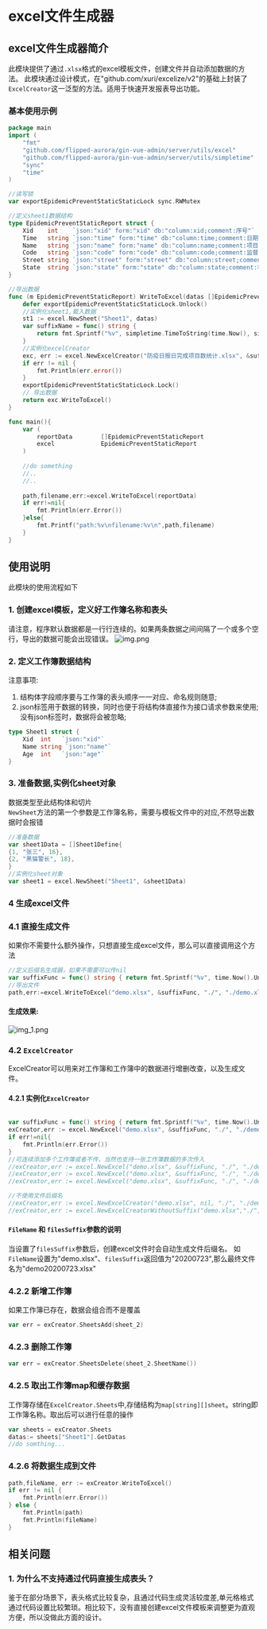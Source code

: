 # excel文件生成器
## excel文件生成器简介
此模块提供了通过`.xlsx`格式的excel模板文件，创建文件并自动添加数据的方法。
此模块通过设计模式，在"github.com/xuri/excelize/v2"的基础上封装了`ExcelCreator`这一泛型的方法。适用于快速开发报表导出功能。

### 基本使用示例
```go
package main
import (
    "fmt"
    "github.com/flipped-aurora/gin-vue-admin/server/utils/excel"
    "github.com/flipped-aurora/gin-vue-admin/server/utils/simpletime"
    "sync"
    "time"
)

//读写锁
var exportEpidemicPreventStaticStaticLock sync.RWMutex

//定义sheet1数据结构
type EpidemicPreventStaticReport struct {
    Xid    int    `json:"xid" form:"xid" db:"column:xid;comment:序号"`
    Time   string `json:"time" form:"time" db:"column:time;comment:日期"`
    Name   string `json:"name" form:"name" db:"column:name;comment:项目名称"`
    Code   string `json:"code" form:"code" db:"column:code;comment:监督备案号"`
    Street string `json:"street" form:"street" db:"column:street;comment:街道"`
    State  string `json:"state" form:"state" db:"column:state;comment:状态：未完成、已完成"`
}

//导出数据
func (m EpidemicPreventStaticReport) WriteToExcel(datas []EpidemicPreventStaticReport) (path string, filename string, err error) {
    defer exportEpidemicPreventStaticStaticLock.Unlock()
	//实例化sheet1,载入数据
    st1 := excel.NewSheet("Sheet1", datas)
    var suffixName = func() string {
        return fmt.Sprintf("%v", simpletime.TimeToString(time.Now(), simpletime.TimeFormat.NoSpacer_YMDhms))
    }
	//实例化excelCreator
    exc, err := excel.NewExcelCreator("防疫日报日完成项目数统计.xlsx", &suffixName, "uploads/template2/file", "uploads/template2/防疫日报日完成项目数统计.xlsx", st1)
    if err != nil {
        fmt.Println(err.error())
    }
    exportEpidemicPreventStaticStaticLock.Lock()
    // 导出数据
    return exc.WriteToExcel()
}

func main(){
    var (
        reportData        []EpidemicPreventStaticReport
        excel             EpidemicPreventStaticReport
    )
    
    //do something
    //..
    //..
    
    path,filename,err:=excel.WriteToExcel(reportData)
    if err!=nil{
        fmt.Println(err.Error())
    }else{
        fmt.Printf("path:%v\nfilename:%v\n",path,filename)
    }
}
```

## 使用说明
此模块的使用流程如下
### 1. 创建excel模板，定义好工作簿名称和表头
请注意，程序默认数据都是一行行连续的。如果两条数据之间间隔了一个或多个空行，导出的数据可能会出现错误。
![img.png](old/doc/img.png)
### 2. 定义工作簿数据结构
注意事项:
1. 结构体字段顺序要与工作簿的表头顺序一一对应、命名规则随意;
2. json标签用于数据的转换，同时也便于将结构体直接作为接口请求参数来使用;没有json标签时，数据将会被忽略;
```go
type Sheet1 struct {
	Xid  int   `json:"xid"`
	Name string `json:"name"`
	Age  int   `json:"age"`
}
```
### 3. 准备数据,实例化sheet对象
数据类型至此结构体和切片<br/>
`NewSheet`方法的第一个参数是工作簿名称，需要与模板文件中的对应,不然导出数据时会报错
```go
//准备数据
var sheet1Data = []Sheet1Define{
{1, "张三", 16},
{2, "黑猫警长", 18},
}
//实例化sheet对象
var sheet1 = excel.NewSheet("Sheet1", &sheet1Data)
```
### 4 生成excel文件
### 4.1 直接生成文件
如果你不需要什么额外操作，只想直接生成excel文件，那么可以直接调用这个方法
```go
//定义后缀名生成器，如果不需要可以传nil
var suffixFunc = func() string { return fmt.Sprintf("%v", time.Now().Unix()) }
//导出文件
path,err:=excel.WriteToExcel("demo.xlsx", &suffixFunc, "./", "./demo.xlsx", sheet_1)
```
#### 生成效果:
![img_1.png](old/doc/img_1.png)

### 4.2 `ExcelCreator`
ExcelCreator可以用来对工作簿和工作簿中的数据进行增删改查，以及生成文件。
#### 4.2.1 实例化`ExcelCreator`
```go

var suffixFunc = func() string { return fmt.Sprintf("%v", time.Now().Unix()) } //文件后缀名生成方法
exCreator,err := excel.NewExcel("demo.xlsx", &suffixFunc, "./", "./demo.xlsx", sheet_1)
if err!=nil{
	fmt.Println(err.Error())
}
//可连续添加多个工作簿或者不传，当然也支持一张工作簿数据的多次传入
//exCreator,err := excel.NewExcel("demo.xlsx", &suffixFunc, "./", "./demo.xlsx", sheet_1,sheet_2,sheet_3)
//exCreator,err := excel.NewExcel("demo.xlsx", &suffixFunc, "./", "./demo.xlsx")
//exCreator,err := excel.NewExcel("demo.xlsx", &suffixFunc, "./", "./demo.xlsx", sheet_1_1,sheet_1_2,sheet_1_3)

//不使用文件后缀名
//exCreator,err := excel.NewExcelCreator("demo.xlsx", nil, "./", "./demo.xlsx", sheet_1)
//exCreator,err := excel.NewExcelCreatorWithoutSuffix("demo.xlsx","./", "./demo.xlsx", sheet_1)
```
#### `FileName`  和 `filesSuffix`参数的说明
当设置了`filesSuffix`参数后，创建excel文件时会自动生成文件后缀名。
如`FileName`设置为"demo.xlsx"、`filesSuffix`返回值为"20200723",那么最终文件名为"demo20200723.xlsx"

### 4.2.2 新增工作簿
如果工作簿已存在，数据会组合而不是覆盖
```go
var err = exCreator.SheetsAdd(sheet_2)
```
### 4.2.3 删除工作簿
```go
var err = exCreator.SheetsDelete(sheet_2.SheetName())
```

### 4.2.5 取出工作簿map和缓存数据
工作簿存储在`ExcelCreator.Sheets`中,存储结构为`map[string][]sheet`。string即工作簿名称。取出后可以进行任意的操作
```go
var sheets = exCreator.Sheets
datas:= sheets["Sheet1"].GetDatas
//do somthing...
```

### 4.2.6 将数据生成到文件
```go
path,fileName, err := exCreator.WriteToExcel()
if err != nil {
    fmt.Println(err.Error())
} else {
    fmt.Println(path)
    fmt.Println(fileName)
}
```

## 相关问题
### 1. 为什么不支持通过代码直接生成表头？
鉴于在部分场景下，表头格式比较复杂，且通过代码生成灵活较度差,单元格格式通过代码设置比较繁琐。相比较下，没有直接创建excel文件模板来调整更为直观方便，所以没做此方面的设计。
